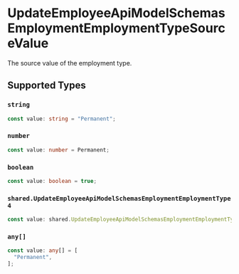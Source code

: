 # UpdateEmployeeApiModelSchemasEmploymentEmploymentTypeSourceValue

The source value of the employment type.


## Supported Types

### `string`

```typescript
const value: string = "Permanent";
```

### `number`

```typescript
const value: number = Permanent;
```

### `boolean`

```typescript
const value: boolean = true;
```

### `shared.UpdateEmployeeApiModelSchemasEmploymentEmploymentType4`

```typescript
const value: shared.UpdateEmployeeApiModelSchemasEmploymentEmploymentType4 = {};
```

### `any[]`

```typescript
const value: any[] = [
  "Permanent",
];
```

